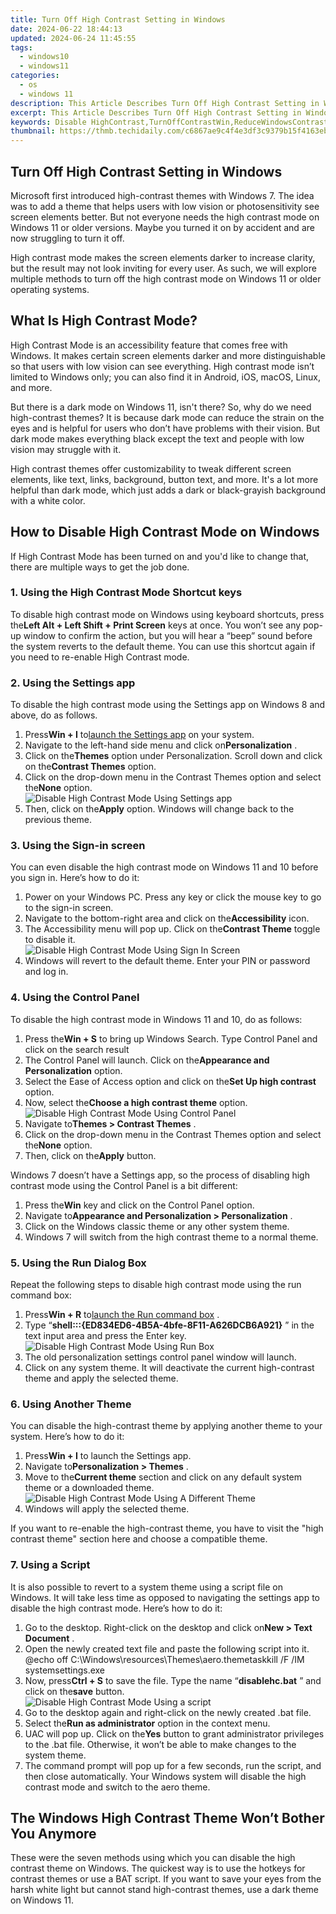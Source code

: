 ```yaml
---
title: Turn Off High Contrast Setting in Windows
date: 2024-06-22 18:44:13
updated: 2024-06-24 11:45:55
tags:
  - windows10
  - windows11
categories:
  - os
  - windows 11
description: This Article Describes Turn Off High Contrast Setting in Windows
excerpt: This Article Describes Turn Off High Contrast Setting in Windows
keywords: Disable HighContrast,TurnOffContrastWin,ReduceWindowsContrast,RemoveHighContrastWin,ContrastSettingToggle,OffHighContrastMode,SwitchContrastOffWin
thumbnail: https://thmb.techidaily.com/c6867ae9c4f4e3df3c9379b15f4163ebd35319a50b7aab7a2fe4029be64b0298.jpg
---
```


## Turn Off High Contrast Setting in Windows

 Microsoft first introduced high-contrast themes with Windows 7\. The idea was to add a theme that helps users with low vision or photosensitivity see screen elements better. But not everyone needs the high contrast mode on Windows 11 or older versions. Maybe you turned it on by accident and are now struggling to turn it off.

 High contrast mode makes the screen elements darker to increase clarity, but the result may not look inviting for every user. As such, we will explore multiple methods to turn off the high contrast mode on Windows 11 or older operating systems.

## What Is High Contrast Mode?

 High Contrast Mode is an accessibility feature that comes free with Windows. It makes certain screen elements darker and more distinguishable so that users with low vision can see everything. High contrast mode isn’t limited to Windows only; you can also find it in Android, iOS, macOS, Linux, and more.

 But there is a dark mode on Windows 11, isn't there? So, why do we need high-contrast themes? It is because dark mode can reduce the strain on the eyes and is helpful for users who don’t have problems with their vision. But dark mode makes everything black except the text and people with low vision may struggle with it.

 High contrast themes offer customizability to tweak different screen elements, like text, links, background, button text, and more. It's a lot more helpful than dark mode, which just adds a dark or black-grayish background with a white color.

## How to Disable High Contrast Mode on Windows

 If High Contrast Mode has been turned on and you'd like to change that, there are multiple ways to get the job done.

### 1\. Using the High Contrast Mode Shortcut keys

 To disable high contrast mode on Windows using keyboard shortcuts, press the**Left Alt + Left Shift + Print Screen** keys at once. You won’t see any pop-up window to confirm the action, but you will hear a “beep” sound before the system reverts to the default theme. You can use this shortcut again if you need to re-enable High Contrast mode.

### 2\. Using the Settings app

 To disable the high contrast mode using the Settings app on Windows 8 and above, do as follows.

1. Press**Win + I** to[launch the Settings app](https://www.makeuseof.com/windows-ways-to-open-system-settings/) on your system.
2. Navigate to the left-hand side menu and click on**Personalization** .
3. Click on the**Themes** option under Personalization. Scroll down and click on the**Contrast Themes** option.
4. Click on the drop-down menu in the Contrast Themes option and select the**None** option.  
![Disable High Contrast Mode Using Settings app](https://static1.makeuseofimages.com/wordpress/wp-content/uploads/2023/01/disable-high-contrast-mode-using-settings-app.jpg)
5. Then, click on the**Apply** option. Windows will change back to the previous theme.

### 3\. Using the Sign-in screen

 You can even disable the high contrast mode on Windows 11 and 10 before you sign in. Here’s how to do it:

1. Power on your Windows PC. Press any key or click the mouse key to go to the sign-in screen.
2. Navigate to the bottom-right area and click on the**Accessibility** icon.
3. The Accessibility menu will pop up. Click on the**Contrast Theme** toggle to disable it.  
![Disable High Contrast Mode Using Sign In Screen](https://static1.makeuseofimages.com/wordpress/wp-content/uploads/2023/01/disable-high-contrast-mode-using-sign-in-screen.jpg)
4. Windows will revert to the default theme. Enter your PIN or password and log in.

### 4\. Using the Control Panel

 To disable the high contrast mode in Windows 11 and 10, do as follows:

1. Press the**Win + S** to bring up Windows Search. Type Control Panel and click on the search result
2. The Control Panel will launch. Click on the**Appearance and Personalization** option.
3. Select the Ease of Access option and click on the**Set Up high contrast** option.
4. Now, select the**Choose a high contrast theme** option.  
![Disable High Contrast Mode Using Control Panel](https://static1.makeuseofimages.com/wordpress/wp-content/uploads/2023/01/disable-high-contrast-mode-using-control-panel.jpg)
5. Navigate to**Themes > Contrast Themes** .
6. Click on the drop-down menu in the Contrast Themes option and select the**None** option.
7. Then, click on the**Apply** button.

 Windows 7 doesn’t have a Settings app, so the process of disabling high contrast mode using the Control Panel is a bit different:

1. Press the**Win** key and click on the Control Panel option.
2. Navigate to**Appearance and Personalization > Personalization** .
3. Click on the Windows classic theme or any other system theme.
4. Windows 7 will switch from the high contrast theme to a normal theme.

### 5\. Using the Run Dialog Box

 Repeat the following steps to disable high contrast mode using the run command box:

1. Press**Win + R** to[launch the Run command box](https://www.makeuseof.com/windows-open-run-command-dialog-box/) .
2. Type “**shell:::{ED834ED6-4B5A-4bfe-8F11-A626DCB6A921}** ” in the text input area and press the Enter key.  
![Disable High Contrast Mode Using Run Box](https://static1.makeuseofimages.com/wordpress/wp-content/uploads/2023/01/disable-high-contrast-mode-using-run-box.jpg)
3. The old personalization settings control panel window will launch.
4. Click on any system theme. It will deactivate the current high-contrast theme and apply the selected theme.

### 6\. Using Another Theme

 You can disable the high-contrast theme by applying another theme to your system. Here’s how to do it:

1. Press**Win + I** to launch the Settings app.
2. Navigate to**Personalization > Themes** .
3. Move to the**Current theme** section and click on any default system theme or a downloaded theme.  
![Disable High Contrast Mode Using A Different Theme](https://static1.makeuseofimages.com/wordpress/wp-content/uploads/2023/01/disable-high-contrast-mode-using-a-different-theme.jpg)
4. Windows will apply the selected theme.

 If you want to re-enable the high-contrast theme, you have to visit the "high contrast theme" section here and choose a compatible theme.

### 7\. Using a Script

 It is also possible to revert to a system theme using a script file on Windows. It will take less time as opposed to navigating the settings app to disable the high contrast mode. Here’s how to do it:

1. Go to the desktop. Right-click on the desktop and click on**New > Text Document** .
2. Open the newly created text file and paste the following script into it.  
@echo off C:\Windows\resources\Themes\aero.themetaskkill /F /IM systemsettings.exe
3. Now, press**Ctrl + S** to save the file. Type the name “**disablehc.bat** ” and click on the**save** button.  
![Disable High Contrast Mode Using a script](https://static1.makeuseofimages.com/wordpress/wp-content/uploads/2023/01/disable-high-contrast-mode-using-a-script.jpg)
4. Go to the desktop again and right-click on the newly created .bat file.
5. Select the**Run as administrator** option in the context menu.
6. UAC will pop up. Click on the**Yes** button to grant administrator privileges to the .bat file. Otherwise, it won’t be able to make changes to the system theme.
7. The command prompt will pop up for a few seconds, run the script, and then close automatically. Your Windows system will disable the high contrast mode and switch to the aero theme.

## The Windows High Contrast Theme Won’t Bother You Anymore

 These were the seven methods using which you can disable the high contrast theme on Windows. The quickest way is to use the hotkeys for contrast themes or use a BAT script. If you want to save your eyes from the harsh white light but cannot stand high-contrast themes, use a dark theme on Windows 11.

<ins class="adsbygoogle"
     style="display:block"
     data-ad-format="autorelaxed"
     data-ad-client="ca-pub-7571918770474297"
     data-ad-slot="1223367746"></ins>



<ins class="adsbygoogle"
     style="display:block"
     data-ad-client="ca-pub-7571918770474297"
     data-ad-slot="8358498916"
     data-ad-format="auto"
     data-full-width-responsive="true"></ins>
